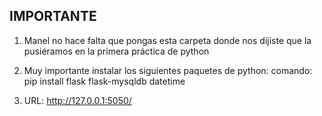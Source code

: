 ## IMPORTANTE

1. Manel no hace falta que pongas esta carpeta donde nos dijiste que la pusiéramos en la primera práctica de python

2. Muy importante instalar los siguientes paquetes de python:
  comando: pip install flask flask-mysqldb datetime

3. URL: http://127.0.0.1:5050/



